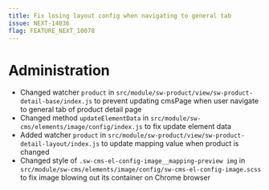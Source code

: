 ```yaml
---
title: Fix losing layout config when navigating to general tab
issue: NEXT-14036
flag: FEATURE_NEXT_10078
---
```

# Administration
* Changed watcher `product` in `src/module/sw-product/view/sw-product-detail-base/index.js` to prevent updating cmsPage when user navigate to general tab of product detail page
* Changed method `updateElementData` in `src/module/sw-cms/elements/image/config/index.js` to fix update element data
* Added watcher `product` in `src/module/sw-product/view/sw-product-detail-layout/index.js` to update mapping value when product is changed
* Changed style of `.sw-cms-el-config-image__mapping-preview img` in `src/module/sw-cms/elements/image/config/sw-cms-el-config-image.scss` to fix image blowing out its container on Chrome browser
